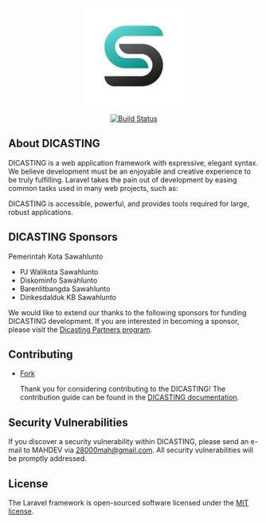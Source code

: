 <p align="center"><a href="https://laravel.com" target="_blank"><img src="https://github.com/arihidayatm/dicasting/blob/main/public/img/dicasting.png" width="200" alt="Dicasting Logo"></a></p>

<p align="center">
<a href="https://github.com/laravel/framework/actions"><img src="https://github.com/laravel/framework/workflows/tests/badge.svg" alt="Build Status"></a>
</p>

## About DICASTING

DICASTING is a web application framework with expressive, elegant syntax. We believe development must be an enjoyable and creative experience to be truly fulfilling. Laravel takes the pain out of development by easing common tasks used in many web projects, such as:

DICASTING is accessible, powerful, and provides tools required for large, robust applications.

## DICASTING Sponsors

Pemerintah Kota Sawahlunto
- PJ Walikota Sawahlunto
- Diskominfo Sawahlunto
- Barenlitbangda Sawahlunto
- Dinkesdalduk KB Sawahlunto

We would like to extend our thanks to the following sponsors for funding DICASTING development. If you are interested in becoming a sponsor, please visit the [Dicasting Partners program](28000mah@gmail.com).

## Contributing
- <a href="https://github.com/arihidayatm/dicasting/fork"> Fork </a>

   Thank you for considering contributing to the DICASTING! The contribution guide can be found in the [DICASTING documentation](https://dicasting.sawahluntokota.go.id).

## Security Vulnerabilities

If you discover a security vulnerability within DICASTING, please send an e-mail to MAHDEV via [28000mah@gmail.com](mailto:28000mah@gmail.com). All security vulnerabilities will be promptly addressed.

## License

The Laravel framework is open-sourced software licensed under the [MIT license](https://opensource.org/licenses/MIT).
